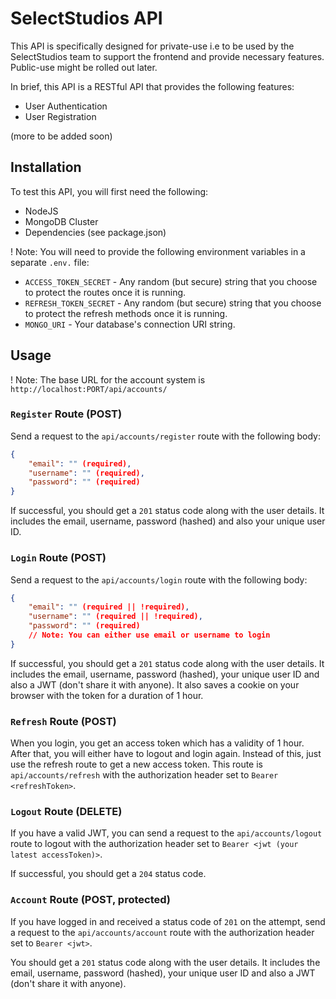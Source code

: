 # SelectStudios API

This API is specifically designed for private-use i.e to be used by the SelectStudios team to support the frontend and provide necessary features. Public-use might be rolled out later.

In brief, this API is a RESTful API that provides the following features:

- User Authentication
- User Registration

(more to be added soon)

## Installation

To test this API, you will first need the following:

- NodeJS
- MongoDB Cluster
- Dependencies (see package.json)

! Note: You will need to provide the following environment variables in a separate `.env.` file:

- `ACCESS_TOKEN_SECRET` - Any random (but secure) string that you choose to protect the routes once it is running.
- `REFRESH_TOKEN_SECRET` - Any random (but secure) string that you choose to protect the refresh methods once it is running.
- `MONGO_URI` - Your database's connection URI string.

## Usage

! Note: The base URL for the account system is `http://localhost:PORT/api/accounts/`

### `Register` Route (POST)

Send a request to the `api/accounts/register` route with the following body:

```json
{
    "email": "" (required),
    "username": "" (required),
    "password": "" (required)
}
```

If successful, you should get a `201` status code along with the user details. It includes the email, username, password (hashed) and also your unique user ID.

### `Login` Route (POST)

Send a request to the `api/accounts/login` route with the following body:

```json
{
    "email": "" (required || !required),
    "username": "" (required || !required),
    "password": "" (required)
    // Note: You can either use email or username to login
}
```

If successful, you should get a `201` status code along with the user details. It includes the email, username, password (hashed), your unique user ID and also a JWT (don't share it with anyone). It also saves a cookie on your browser with the token for a duration of 1 hour.

### `Refresh` Route (POST)

When you login, you get an access token which has a validity of 1 hour. After that, you will either have to logout and login again. Instead of this, just use the refresh route to get a new access token. This route is `api/accounts/refresh` with the authorization header set to `Bearer <refreshToken>`.

### `Logout` Route (DELETE)

If you have a valid JWT, you can send a request to the `api/accounts/logout` route to logout with the authorization header set to `Bearer <jwt (your latest accessToken)>`.

If successful, you should get a `204` status code.

### `Account` Route (POST, protected)

If you have logged in and received a status code of `201` on the attempt, send a request to the `api/accounts/account` route with the authorization header set to `Bearer <jwt>`.

You should get a `201` status code along with the user details. It includes the email, username, password (hashed), your unique user ID and also a JWT (don't share it with anyone).
